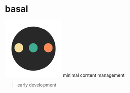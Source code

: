 # basal
![](public/images/icons/apple-touch-icon.png)
minimal content management
> early development
